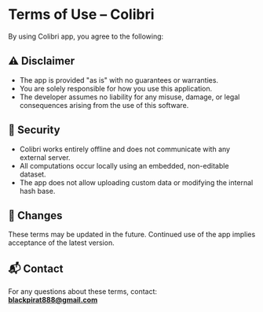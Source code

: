 # Terms of Use – Colibri 

By using Colibri app, you agree to the following:

## ⚠️ Disclaimer
- The app is provided "as is" with no guarantees or warranties.
- You are solely responsible for how you use this application.
- The developer assumes no liability for any misuse, damage, or legal consequences arising from the use of this software.

## 🔐 Security
- Colibri works entirely offline and does not communicate with any external server.
- All computations occur locally using an embedded, non-editable dataset.
- The app does not allow uploading custom data or modifying the internal hash base.

## 🔄 Changes
These terms may be updated in the future. Continued use of the app implies acceptance of the latest version.

## 📬 Contact
For any questions about these terms, contact:  
**blackpirat888@gmail.com**
